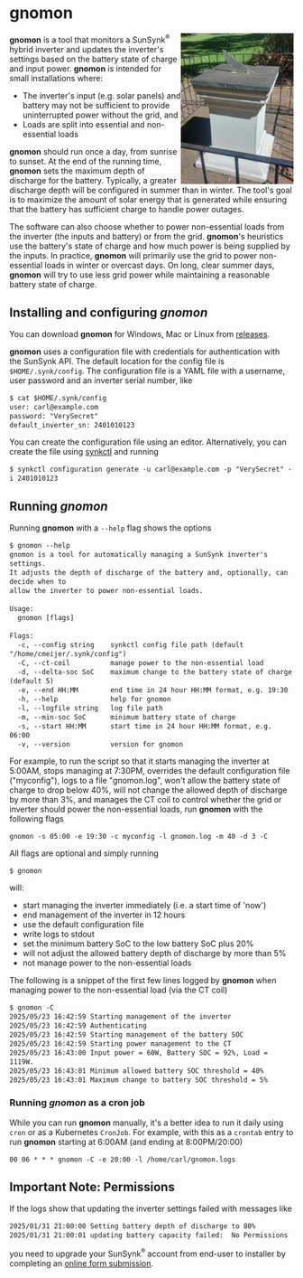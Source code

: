# gnomon
<img src="/images/gnomon.jpg" align="right" width="200px">

**gnomon** is a tool that monitors a SunSynk<sup>:registered:</sup> hybrid inverter and updates the inverter's settings based on the battery state of charge and input power. **gnomon** is
intended for small installations where:
 * The inverter's input (e.g. solar panels) and battery may not be sufficient to provide uninterrupted power without the grid, and
 * Loads are split into essential and non-essential loads

**gnomon** should run once a day, from sunrise to sunset. At the end of the running time, **gnomon** sets the maximum depth of discharge for the battery. Typically, a greater discharge depth will be configured in summer than in winter. The tool's goal is to maximize the amount of solar energy that is generated while ensuring that the battery has sufficient charge to handle power outages.

The software can also choose whether to power non-essential loads from the inverter (the inputs and battery) or from the grid.  **gnomon**'s heuristics use
the battery's state of charge and how much power is being supplied by the inputs. In practice, **gnomon** will primarily 
use the grid to power non-essential loads in winter or overcast days. On long, clear summer days, **gnomon** will try to use less grid power while maintaining a reasonable
battery state of charge.

## Installing and configuring *gnomon*
You can download **gnomon** for Windows, Mac or Linux from [releases](https://github.com/hammingweight/gnomon/releases).

**gnomon** uses a configuration file with credentials for authentication with the SunSynk API. The default location for the config file is
`$HOME/.synk/config`. The configuration file is a YAML file with a username, user password and an inverter serial number, like

```
$ cat $HOME/.synk/config
user: carl@example.com
password: "VerySecret"
default_inverter_sn: 2401010123
```

You can create the configuration file using an editor. Alternatively, you can create the file using [synkctl](https://github.com/hammingweight/synkctl) and running

```
$ synkctl configuration generate -u carl@example.com -p "VerySecret" -i 2401010123
```


## Running *gnomon*
Running **gnomon** with a `--help` flag shows the options

```
$ gnomon --help
gnomon is a tool for automatically managing a SunSynk inverter's settings.
It adjusts the depth of discharge of the battery and, optionally, can decide when to
allow the inverter to power non-essential loads.

Usage:
  gnomon [flags]

Flags:
  -c, --config string    synkctl config file path (default "/home/cmeijer/.synk/config")
  -C, --ct-coil          manage power to the non-essential load
  -d, --delta-soc SoC    maximum change to the battery state of charge (default 5)
  -e, --end HH:MM        end time in 24 hour HH:MM format, e.g. 19:30
  -h, --help             help for gnomon
  -l, --logfile string   log file path
  -m, --min-soc SoC      minimum battery state of charge
  -s, --start HH:MM      start time in 24 hour HH:MM format, e.g. 06:00
  -v, --version          version for gnomon
```

For example, to run the script so that it starts managing the inverter at 5:00AM, stops managing at 7:30PM, overrides the default configuration file ("myconfig"), logs to a file "gnomon.log", won't allow the battery state of charge to drop below 40%, will not change the allowed depth of discharge by more than 3%, and manages
the CT coil to control whether the grid or inverter should power the non-essential loads, run **gnomon** with the following flags

```
gnomon -s 05:00 -e 19:30 -c myconfig -l gnomon.log -m 40 -d 3 -C
```

All flags are optional and simply running

```
$ gnomon
```
will:
* start managing the inverter immediately (i.e. a start time of 'now')
* end management of the inverter in 12 hours
* use the default configuration file
* write logs to stdout
* set the minimum battery SoC to the low battery SoC plus 20%
* will not adjust the allowed battery depth of discharge by more than 5%
* not manage power to the non-essential loads

The following is a snippet of the first few lines logged by **gnomon** when managing power to the non-essential load (via the CT coil)

```
$ gnomon -C
2025/05/23 16:42:59 Starting management of the inverter
2025/05/23 16:42:59 Authenticating
2025/05/23 16:42:59 Starting management of the battery SOC
2025/05/23 16:42:59 Starting power management to the CT
2025/05/23 16:43:00 Input power = 60W, Battery SOC = 92%, Load = 1119W.
2025/05/23 16:43:01 Minimum allowed battery SOC threshold = 40%
2025/05/23 16:43:01 Maximum change to battery SOC threshold = 5%
```

### Running *gnomon* as a cron job
While you can run **gnomon** manually, it's a better idea to run it daily using `cron` or as a Kubernetes `CronJob`. For example, 
with this as a `crontab` entry to run **gnomon** starting at 6:00AM (and ending at 8:00PM/20:00)

```
00 06 * * * gnomon -C -e 20:00 -l /home/carl/gnomon.logs
```

## Important Note: Permissions
If the logs show that updating the inverter settings failed with messages like

```
2025/01/31 21:00:00 Setting battery depth of discharge to 80%
2025/01/31 21:00:01 updating battery capacity failed:  No Permissions
```

you need to upgrade your SunSynk<sup>:registered:</sup> account from end-user to installer by completing an [online form submission](https://www.sunsynk.org/remote-monitoring).
